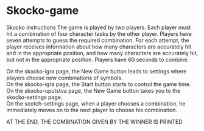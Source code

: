 # Skocko-game
Skocko instructions
The game is played by two players. Each player must hit a combination of four character tasks by the other player. Players have seven attempts to guess the required combination. For each attempt, the player receives information about how many characters are accurately hit and in the appropriate position, and how many characters are accurately hit, but not in the appropriate position. Players have 60 seconds to combine.

On the skocko-igra page, the New Game button leads to settings where players choose new combinations of symbols.<br>
On the skocko-igra page, the Start button starts to control the game time.<br>
On the skocko-uputstva page, the New Game button takes you to the skocko-settings page.<br>
On the scotch-settings page, when a player chooses a combination, he immediately moves on to the next player to choose his combination.<br>

AT THE END, THE COMBINATION GIVEN BY THE WINNER IS PRINTED

